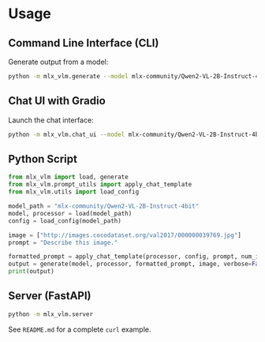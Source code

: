 # Usage

## Command Line Interface (CLI)

Generate output from a model:

```bash
python -m mlx_vlm.generate --model mlx-community/Qwen2-VL-2B-Instruct-4bit --max-tokens 100 --temperature 0.0 --image http://images.cocodataset.org/val2017/000000039769.jpg
```

## Chat UI with Gradio

Launch the chat interface:

```bash
python -m mlx_vlm.chat_ui --model mlx-community/Qwen2-VL-2B-Instruct-4bit
```

## Python Script

```python
from mlx_vlm import load, generate
from mlx_vlm.prompt_utils import apply_chat_template
from mlx_vlm.utils import load_config

model_path = "mlx-community/Qwen2-VL-2B-Instruct-4bit"
model, processor = load(model_path)
config = load_config(model_path)

image = ["http://images.cocodataset.org/val2017/000000039769.jpg"]
prompt = "Describe this image."

formatted_prompt = apply_chat_template(processor, config, prompt, num_images=len(image))
output = generate(model, processor, formatted_prompt, image, verbose=False)
print(output)
```

## Server (FastAPI)

```bash
python -m mlx_vlm.server
```

See `README.md` for a complete `curl` example.

